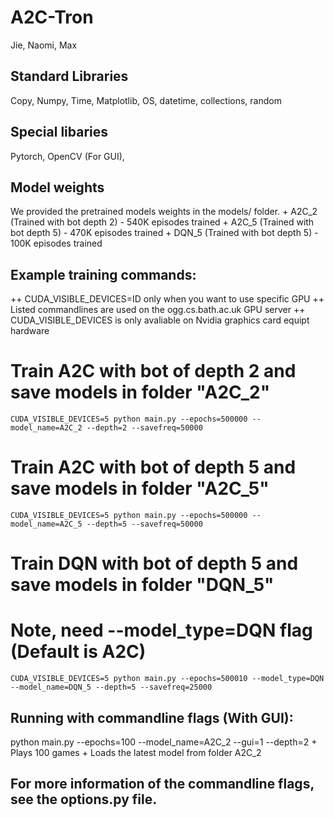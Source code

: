 # A2C-Tron
Jie, Naomi, Max

## Standard Libraries
Copy, Numpy, Time, Matplotlib, OS, datetime, collections, random

## Special libaries
Pytorch, OpenCV (For GUI), 

## Model weights
We provided the pretrained models weights in the models/ folder.
    + A2C_2 (Trained with bot depth 2) - 540K episodes trained
    + A2C_5 (Trained with bot depth 5) - 470K episodes trained
    + DQN_5 (Trained with bot depth 5) - 100K episodes trained

## Example training commands:
  ++ CUDA_VISIBLE_DEVICES=ID only when you want to use specific GPU
  ++ Listed commandlines are used on the ogg.cs.bath.ac.uk GPU server
  ++ CUDA_VISIBLE_DEVICES is only avaliable on Nvidia graphics card equipt hardware

  # Train A2C with bot of depth 2 and save models in folder "A2C_2"
    CUDA_VISIBLE_DEVICES=5 python main.py --epochs=500000 --model_name=A2C_2 --depth=2 --savefreq=50000

  # Train A2C with bot of depth 5 and save models in folder "A2C_5"
    CUDA_VISIBLE_DEVICES=5 python main.py --epochs=500000 --model_name=A2C_5 --depth=5 --savefreq=50000

  # Train DQN with bot of depth 5 and save models in folder "DQN_5"
  # Note, need --model_type=DQN flag (Default is A2C)
    CUDA_VISIBLE_DEVICES=5 python main.py --epochs=500010 --model_type=DQN --model_name=DQN_5 --depth=5 --savefreq=25000

## Running with commandline flags (With GUI):
python main.py --epochs=100 --model_name=A2C_2 --gui=1 --depth=2
    + Plays 100 games
    + Loads the latest model from folder A2C_2

## For more information of the commandline flags, see the options.py file.
